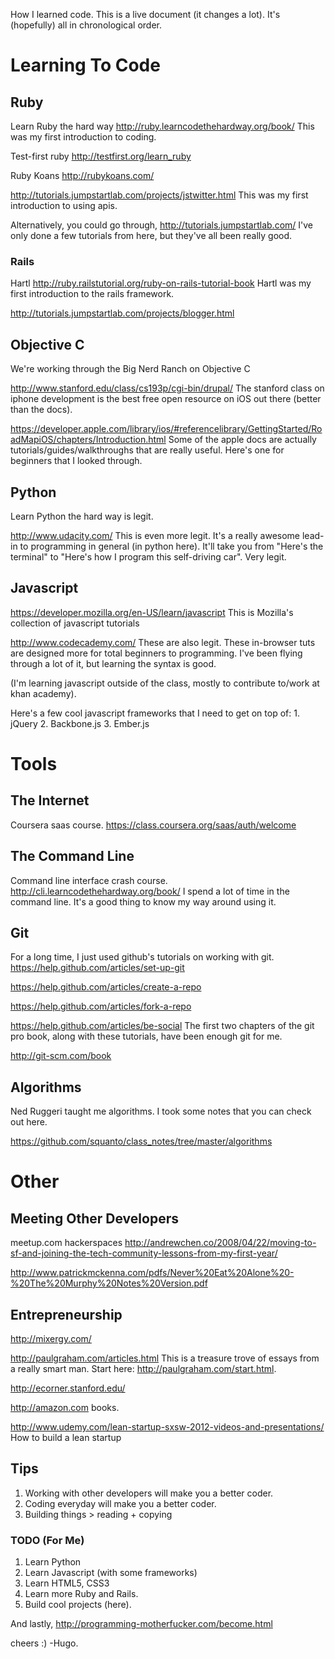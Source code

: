 How I learned code. This is a live document (it changes a lot). It's (hopefully) all in chronological order. 

# Learning To Code

## Ruby
Learn Ruby the hard way http://ruby.learncodethehardway.org/book/
This was my first introduction to coding.

Test-first ruby http://testfirst.org/learn_ruby

Ruby Koans http://rubykoans.com/

http://tutorials.jumpstartlab.com/projects/jstwitter.html
This was my first introduction to using apis.


Alternatively, you could go through,
http://tutorials.jumpstartlab.com/
I've only done a few tutorials from here, but they've all been really good.

### Rails
Hartl http://ruby.railstutorial.org/ruby-on-rails-tutorial-book
Hartl was my first introduction to the rails framework.

http://tutorials.jumpstartlab.com/projects/blogger.html

## Objective C
We're working through the Big Nerd Ranch on Objective C

http://www.stanford.edu/class/cs193p/cgi-bin/drupal/
The stanford class on iphone development is the best free open resource on iOS out there (better than the docs).

https://developer.apple.com/library/ios/#referencelibrary/GettingStarted/RoadMapiOS/chapters/Introduction.html
Some of the apple docs are actually tutorials/guides/walkthroughs that are really useful. Here's one for beginners that I looked through.

## Python
Learn Python the hard way is legit.

http://www.udacity.com/
This is even more legit. It's a really awesome lead-in to programming in general (in python here). It'll take you from "Here's the terminal" to "Here's how I program this self-driving car". Very legit.


## Javascript
https://developer.mozilla.org/en-US/learn/javascript
This is Mozilla's collection of javascript tutorials


http://www.codecademy.com/
These are also legit. These in-browser tuts are designed more for total beginners to programming. I've been flying through a lot of it, but learning the syntax is good.

(I'm learning javascript outside of the class, mostly to contribute to/work at khan academy).

Here's a few cool javascript frameworks that I need to get on top of:
	1. jQuery
	2. Backbone.js
	3. Ember.js

# Tools

## The Internet
Coursera saas course. https://class.coursera.org/saas/auth/welcome

## The Command Line
Command line interface crash course. http://cli.learncodethehardway.org/book/
I spend a lot of time in the command line. It's a good thing to know my way around using it.

## Git
For a long time, I just used github's tutorials on working with git. 
https://help.github.com/articles/set-up-git

https://help.github.com/articles/create-a-repo

https://help.github.com/articles/fork-a-repo

https://help.github.com/articles/be-social
The first two chapters of the git pro book, along with these tutorials, have been enough git for me.

http://git-scm.com/book

## Algorithms

Ned Ruggeri taught me algorithms. I took some notes that you can check out here.

https://github.com/squanto/class_notes/tree/master/algorithms



# Other
## Meeting Other Developers
meetup.com
hackerspaces
http://andrewchen.co/2008/04/22/moving-to-sf-and-joining-the-tech-community-lessons-from-my-first-year/


http://www.patrickmckenna.com/pdfs/Never%20Eat%20Alone%20-%20The%20Murphy%20Notes%20Version.pdf

## Entrepreneurship

http://mixergy.com/

http://paulgraham.com/articles.html
This is a treasure trove of essays from a really smart man. Start here: http://paulgraham.com/start.html.

http://ecorner.stanford.edu/

http://amazon.com
books.

http://www.udemy.com/lean-startup-sxsw-2012-videos-and-presentations/
How to build a lean startup


## Tips
1. Working with other developers will make you a better coder.
2. Coding everyday will make you a better coder.
3. Building things > reading + copying


### TODO (For Me)
1. Learn Python
2. Learn Javascript (with some frameworks)
3. Learn HTML5, CSS3
3. Learn more Ruby and Rails.
4. Build cool projects (here).


And lastly,
http://programming-motherfucker.com/become.html

cheers :)
-Hugo.